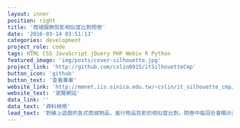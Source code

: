 ```yaml
---
layout: inner
position: right
title: '商城服飾剪影相似度比對問卷'
date: '2016-03-14 03:51:13'
categories: development
project_role: code
tags: HTML CSS JavaScript jQuery PHP Webix R Python
featured_image: 'img/posts/cover-silhouette.jpg'
project_link: 'http://github.com/cslin0915/itSilhouetteCmp'
button_icon: 'github'
button_text: '查看專案'
website_link: 'http://mmnet.iis.sinica.edu.tw/~cslin/it_silhouette_cmp/index.phtml'
website_text: '瀏覽網站'
data_link: ''
data_text: '資料檢視'
lead_text: '對線上遊戲的各式商城物品，進行物品剪影的相似度比對。問卷中每回合會顯示兩件物品剪影，請您根據剪影外觀，判斷兩張物品外觀的相似程度。'
---
```

